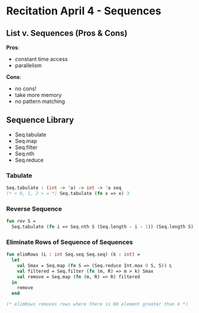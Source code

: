 # Recitation April 4 - Sequences

## List v. Sequences (Pros & Cons)

__Pros__:
- constant time access
- parallelism

__Cons__:
- no cons!
- take more memory
- no pattern matching

## Sequence Library

- Seq.tabulate
- Seq.map
- Seq.filter
- Seq.nth
- Seq.reduce

### Tabulate

```sml
Seq.tabulate : (int -> 'a) -> int -> 'a seq
(* < 0, 1, 2 > = *) Seq.tabulate (fn x => x) 3
```

### Reverse Sequence

```sml
fun rev S =
  Seq.tabulate (fn i => Seq.nth S (Seq.length - i - 1)) (Seq.length S)
```

### Eliminate Rows of Sequence of Sequences

```sml
fun elimRows (L : int Seq.seq Seq.seq) (k : int) =
  let
    val Smax = Seq.map (fn S => (Seq.reduce Int.max 0 S, S)) L
    val filtered = Seq.filter (fn (m, R) => m > k) Smax
    val remove = Seq.map (fn (m, R) => R) filtered
  in
    remove
  end

(* elimRows removes rows where there is NO element greater than k *)
```


